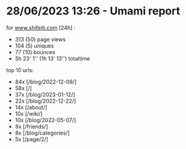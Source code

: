 # 28/06/2023 13:26 - Umami report
for www.shifeiti.com [24h] :

 - 313 (50) page views
 - 104 (5) uniques
 - 77 (10) bounces
 - 5h 23' 1'' (1h 13' 13'') totaltime


top 10 urls:
 - 84x [/blog/2022-12-09/]
 - 58x [/]
 - 37x [/blog/2023-01-12/]
 - 22x [/blog/2022-12-22/]
 - 14x [/about/]
 - 10x [/wiki/]
 - 10x [/blog/2022-05-07/]
 - 8x [/friends/]
 - 8x [/blog/categories/]
 - 5x [/page/2/]


